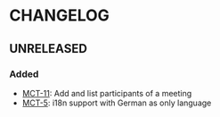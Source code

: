 # CHANGELOG

## UNRELEASED

### Added

- [MCT-11](https://poschies.atlassian.net/browse/MCT-11): Add and list participants of a meeting
- [MCT-5](https://poschies.atlassian.net/browse/MCT-5): i18n support with German as only language
